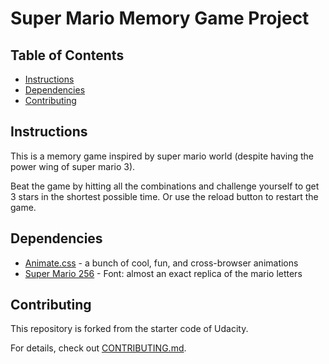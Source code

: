 # Super Mario Memory Game Project

## Table of Contents

* [Instructions](#instructions)
* [Dependencies](#dependencies)
* [Contributing](#contributing)

## Instructions

This is a memory game inspired by super mario world (despite having the power wing of super mario 3).

Beat the game by hitting all the combinations and challenge yourself to get 3 stars in the shortest possible time. Or use the reload button to restart the game.

## Dependencies

* [Animate.css](https://daneden.github.io/animate.css/) - a bunch of cool, fun, and cross-browser animations
* [Super Mario 256](https://www.dafont.com/pt/super-mario-256.font) - Font: almost an exact replica of the mario letters

## Contributing

This repository is forked from the starter code of Udacity.

For details, check out [CONTRIBUTING.md](CONTRIBUTING.md).
